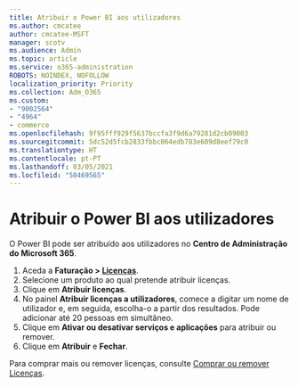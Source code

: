 ```yaml
---
title: Atribuir o Power BI aos utilizadores
ms.author: cmcatee
author: cmcatee-MSFT
manager: scotv
ms.audience: Admin
ms.topic: article
ms.service: o365-administration
ROBOTS: NOINDEX, NOFOLLOW
localization_priority: Priority
ms.collection: Adm_O365
ms.custom:
- "9002564"
- "4964"
- commerce
ms.openlocfilehash: 9f95fff929f5637bccfa3f9d6a79281d2cb09003
ms.sourcegitcommit: 5dc52d5fcb2833fbbc064edb783e609d8eef79c0
ms.translationtype: HT
ms.contentlocale: pt-PT
ms.lasthandoff: 03/05/2021
ms.locfileid: "50469565"
---
```

# <a name="assign-power-bi-to-users"></a>Atribuir o Power BI aos utilizadores

O Power BI pode ser atribuído aos utilizadores no **Centro de Administração do Microsoft 365**.  

1. Aceda a **Faturação > [Licenças](https://go.microsoft.com/fwlink/p/?linkid=842264)**.
2. Selecione um produto ao qual pretende atribuir licenças.
3. Clique em **Atribuir licenças**.
4. No painel **Atribuir licenças a utilizadores**, comece a digitar um nome de utilizador e, em seguida, escolha-o a partir dos resultados. Pode adicionar até 20 pessoas em simultâneo.
5. Clique em **Ativar ou desativar serviços e aplicações** para atribuir ou remover.
6. Clique em **Atribuir** e **Fechar**.

Para comprar mais ou remover licenças, consulte [Comprar ou remover Licenças](https://docs.microsoft.com/microsoft-365/commerce/licenses/buy-licenses#buy-or-remove-licenses-for-your-business-subscription).